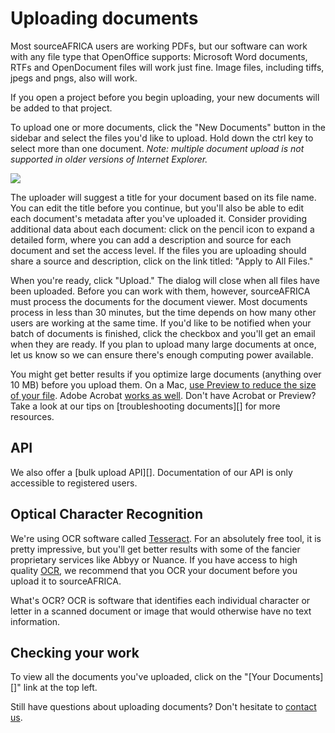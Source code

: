 # Uploading documents

Most sourceAFRICA users are working PDFs, but our software can work with any file type that OpenOffice supports: Microsoft Word documents, RTFs and OpenDocument files will work just fine. Image files, including tiffs, jpegs and pngs, also will work. 

If you open a project before you begin uploading, your new documents will be added to that project.

To upload one or more documents, click the "New Documents" button in the sidebar and select the files you'd like to upload. Hold down the ctrl key to select more than one document. *Note: multiple document upload is not supported in older versions of Internet Explorer.*

<img src="/images/help/upload_dialog.png" class="full_line" />
 
The uploader will suggest a title for your document based on its file name. You can edit the title before you continue, but you'll also be able to edit each document's metadata after you've uploaded it. Consider providing additional data about each document: click on the pencil icon to expand a detailed form, where you can add a description and source for each document and set the access level. If the files you are uploading should share a source and description, click on the link titled: "Apply to All Files." 

When you're ready, click "Upload." The dialog will close when all files have been uploaded. Before you can work with them, however, sourceAFRICA must process the documents for the document viewer. Most documents process in less than 30 minutes, but the time depends on how many other users are working at the same time. If you'd like to be notified when your batch of documents is finished, click the checkbox and you'll get an email when they are ready. If you plan to upload many large documents at once, let us know so we can ensure there's enough computing power available.
 
You might get better results if you optimize large documents (anything over 10 MB) before you upload them. On a Mac, [use Preview to reduce the size of your file][]. Adobe Acrobat [works as well][]. Don't have Acrobat or Preview? Take a look at our tips on [troubleshooting documents][] for more resources.

## API

We also offer a [bulk upload API][]. Documentation of our API is only accessible to registered users.

## Optical Character Recognition

We're using OCR software called [Tesseract][]. For an absolutely free tool, it is pretty impressive, but you'll get better results with some of the fancier proprietary services like Abbyy or Nuance. If you have access to high quality [OCR][], we recommend that you OCR your document before you upload it to sourceAFRICA. 

What's OCR? OCR is software that identifies each individual character or letter in a scanned document or image that would otherwise have no text information.

## Checking your work
To view all the documents you've uploaded, click on the "[Your Documents][]" link at the top left. 

Still have questions about uploading documents? Don't hesitate to [contact us][].

[use Preview to reduce the size of your file]: http://www.ehow.com/how_4499823_reduce-file-size-pdf-using.html
[works as well]: http://www.ehow.com/how_5874491_decrease-size-pdf.html
[OCR]: http://en.wikipedia.org/wiki/Optical_character_recognition
[Tesseract]: http://code.google.com/p/tesseract-ocr/
[contact us]: javascript:dc.ui.Dialog.contact()
